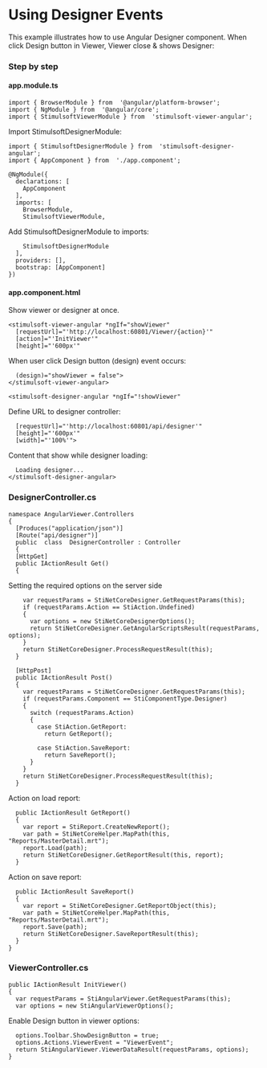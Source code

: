 # Using Designer Events

This example illustrates how to use Angular Designer component.
When click  Design button in Viewer, Viewer close & shows Designer:

### Step by step
  
#### app.module.ts
   
    import { BrowserModule } from  '@angular/platform-browser';
    import { NgModule } from  '@angular/core';
    import { StimulsoftViewerModule } from  'stimulsoft-viewer-angular';
Import StimulsoftDesignerModule:

    import { StimulsoftDesignerModule } from  'stimulsoft-designer-angular';
    import { AppComponent } from  './app.component';
    
    @NgModule({
      declarations: [
        AppComponent
      ],
      imports: [
        BrowserModule,
        StimulsoftViewerModule,
   Add StimulsoftDesignerModule to imports:
   
        StimulsoftDesignerModule
      ],
      providers: [],
      bootstrap: [AppComponent]
    })

#### app.component.html
   Show viewer or designer at once.
   
    <stimulsoft-viewer-angular *ngIf="showViewer"
      [requestUrl]="'http://localhost:60801/Viewer/{action}'"
      [action]="'InitViewer'"
      [height]="'600px'"
When user click Design button (design) event occurs: 

      (design)="showViewer = false">
    </stimulsoft-viewer-angular>
    
    <stimulsoft-designer-angular *ngIf="!showViewer" 
Define URL to designer controller: 

      [requestUrl]="'http://localhost:60801/api/designer'"
      [height]="'600px'"
      [width]="'100%'">
Content that show while designer loading:

      Loading designer...
    </stimulsoft-designer-angular>

### DesignerController.cs

    namespace AngularViewer.Controllers
    {
	  [Produces("application/json")]
	  [Route("api/designer")]
	  public  class  DesignerController : Controller
	  {
	  [HttpGet]
	  public IActionResult Get()
	  {

Setting the required options on the server side
	
	    var requestParams = StiNetCoreDesigner.GetRequestParams(this);
	    if (requestParams.Action == StiAction.Undefined)
	    {
	      var options = new StiNetCoreDesignerOptions();
	      return StiNetCoreDesigner.GetAngularScriptsResult(requestParams, options);
	    }
	    return StiNetCoreDesigner.ProcessRequestResult(this);
	  }
	  
	  [HttpPost]
	  public IActionResult Post()
	  {
	    var requestParams = StiNetCoreDesigner.GetRequestParams(this);
	    if (requestParams.Component == StiComponentType.Designer)
	    {
	      switch (requestParams.Action)
	      {
	        case StiAction.GetReport:
	          return GetReport();
	        
	        case StiAction.SaveReport:
	          return SaveReport();
	      }
	    }
	    return StiNetCoreDesigner.ProcessRequestResult(this);
	  }
Action on load report:

	  public IActionResult GetReport()
	  {
	    var report = StiReport.CreateNewReport();
	    var path = StiNetCoreHelper.MapPath(this, "Reports/MasterDetail.mrt");
	    report.Load(path);
	    return StiNetCoreDesigner.GetReportResult(this, report);
	  }
Action on save report:
	  
	  public IActionResult SaveReport()
	  {
	    var report = StiNetCoreDesigner.GetReportObject(this);
	    var path = StiNetCoreHelper.MapPath(this, "Reports/MasterDetail.mrt");
	    report.Save(path);
	    return StiNetCoreDesigner.SaveReportResult(this);
	  }
	}

### ViewerController.cs

    public IActionResult InitViewer()
    {
      var requestParams = StiAngularViewer.GetRequestParams(this);
      var options = new StiAngularViewerOptions();
 Enable Design button in viewer options:
 
      options.Toolbar.ShowDesignButton = true;
      options.Actions.ViewerEvent = "ViewerEvent";
      return StiAngularViewer.ViewerDataResult(requestParams, options);
    }
